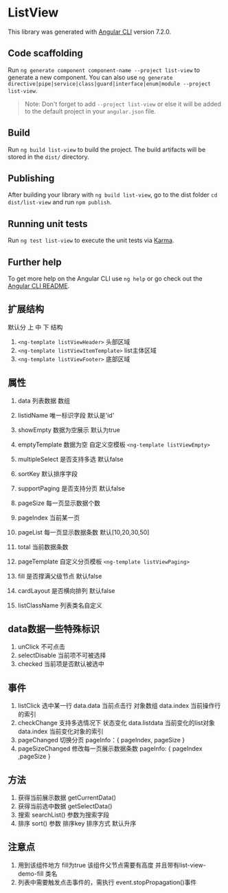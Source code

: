 # ListView

This library was generated with [Angular CLI](https://github.com/angular/angular-cli) version 7.2.0.

## Code scaffolding

Run `ng generate component component-name --project list-view` to generate a new component. You can also use `ng generate directive|pipe|service|class|guard|interface|enum|module --project list-view`.
> Note: Don't forget to add `--project list-view` or else it will be added to the default project in your `angular.json` file. 

## Build

Run `ng build list-view` to build the project. The build artifacts will be stored in the `dist/` directory.

## Publishing

After building your library with `ng build list-view`, go to the dist folder `cd dist/list-view` and run `npm publish`.

## Running unit tests

Run `ng test list-view` to execute the unit tests via [Karma](https://karma-runner.github.io).

## Further help

To get more help on the Angular CLI use `ng help` or go check out the [Angular CLI README](https://github.com/angular/angular-cli/blob/master/README.md).


## 扩展结构
默认分 上 中 下 结构
1. `<ng-template listViewHeader>` 头部区域
2. `<ng-template listViewItemTemplate>` list主体区域
3. `<ng-template listViewFooter>` 底部区域

## 属性
1. data  列表数据 数组
2. listidName 唯一标识字段 默认是'id'

3. showEmpty 数据为空展示 默认为true
4. emptyTemplate 数据为空 自定义空模板 
    `<ng-template listViewEmpty>`
5. multipleSelect 是否支持多选 默认false

6. sortKey 默认排序字段
7. supportPaging 是否支持分页 默认false
8. pageSize 每一页显示数据个数
9. pageIndex 当前某一页
10. pageList 每一页显示数据条数 默认[10,20,30,50]
11. total 当前数据条数
12. pageTemplate 自定义分页模板
    `<ng-template listViewPaging>`
13. fill 是否撑满父级节点 默认false
14. cardLayout 是否横向排列 默认false
15. listClassName 列表类名自定义

## data数据一些特殊标识
1. unClick 不可点击
2. selectDisable 当前项不可被选择
3. checked 当前项是否默认被选中

## 事件
1. listClick 选中某一行
    data.data 当前点击行 对象数组
    data.index 当前操作行的索引
2. checkChange 支持多选情况下 状态变化
    data.listdata 当前变化的list对象
    data.index 当前变化对象的索引
3. pageChanged 切换分页
    pageInfo：{ pageIndex, pageSize }
4. pageSizeChanged 修改每一页展示数据条数
    pageInfo: { pageIndex ,pageSize }

## 方法
1. 获得当前展示数据 getCurrentData()
2. 获得当前选中数据 getSelectData()
3. 搜索 searchList() 参数为搜索字段
4. 排序 sort() 参数 排序key 排序方式 默认升序

## 注意点
1. 用到该组件地方 fill为true 该组件父节点需要有高度 并且带有list-view-demo-fill 类名
2. 列表中需要触发点击事件的，需执行 event.stopPropagation()事件